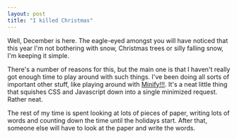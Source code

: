 ```yaml
---
layout: post
title: "I killed Christmas"
---
```

Well, December is here. The eagle-eyed amongst you will have noticed that this
year I'm not bothering with snow, Christmas trees or silly falling snow, I'm
keeping it simple.

There's a number of reasons for this, but the main one is that I haven't
really got enough time to play around with such things. I've been doing all
sorts of important other stuff, like playing around with [Minify!!!][1]. It's
a neat little thing that squishes CSS and Javascript down into a single
minimized request. Rather neat.

The rest of my time is spent looking at lots of pieces of paper, writing lots
of words and counting down the time until the holidays start. After that,
someone else will have to look at the paper and write the words.

   [1]: http://code.google.com/p/minify/
